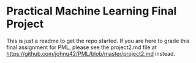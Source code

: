 Practical Machine Learning Final Project
===

This is just a readme to get the repo started.  If you are here to grade this final assignment for PML, please see the project2.md file at https://github.com/johng42/PML/blob/master/project2.md instead.


